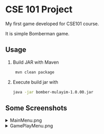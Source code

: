 # CSE 101 Project
My first game developed for CSE101 course.

It is simple Bomberman game. 

## Usage
1. Build JAR with Maven
   ```bash
    mvn clean package
   ```
2. Execute build jar with
    ```bash
    java -jar bomber-mulayim-1.0.00.jar 
    ```

## Some Screenshots

<details>

<summary>MainMenu.png</summary>

![MainMenu.png](./MainMenu.png)

</details>

<details>

<summary>GamePlayMenu.png</summary>

![GamePlayMenu.png](./GamePlayMenu.png)

</details>
